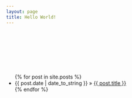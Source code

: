 ```yaml
---
layout: page
title: Hello World!
---
```

<link rel="stylesheet" href="homepage.css" />
<div id="contain">
<div id="face" class="head">
<div id="eye">
	<div id="l">&nbsp;</div>
	<div id="r">&nbsp;</div>
</div>
<div id="eye">
	<div id="l">&nbsp;</div>
	<div id="r">&nbsp;</div>
</div>
<div id="chin"><div id="mouth">&nbsp;</div></div>
</div>
</div>
<br />

<ul class="posts">
  {% for post in site.posts %}
	<li><span>{{ post.date | date_to_string }}</span> &raquo; <a href="{{ BASE_PATH }}{{ post.url }}">{{ post.title }}</a></li>
  {% endfor %}
</ul>